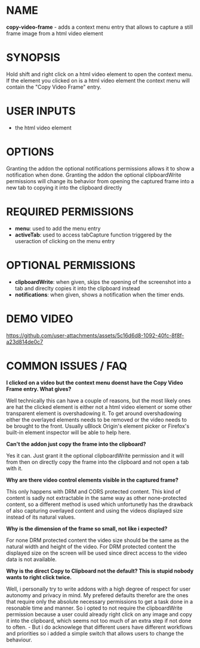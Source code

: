 # NAME

**copy-video-frame** - adds a context menu entry that allows to capture a still frame image from a html video element

# SYNOPSIS

Hold shift and right click on a html video element to open the context menu. If the element you clicked on is a html video element the context menu will contain the "Copy Video Frame" entry.

# USER INPUTS

- the html video element 

# OPTIONS

Granting the addon the optional notifications permissions allows it to show a notification when done.
Granting the addon the optional clipboardWrite permissions will change its behavior from opening the captured frame into a new tab to copying it into the clipboard directly

# REQUIRED PERMISSIONS

- **menu**: used to add the menu entry
- **activeTab**: used to access tabCapture function triggered by the useraction of clicking on the menu entry

# OPTIONAL PERMISSIONS

- **clipboardWrite**: when given, skips the opening of the screenshot into a tab and direclty copies it into the clipboard instead 
- **notifications**: when given, shows a notification when the timer ends.

# DEMO VIDEO

https://github.com/user-attachments/assets/5c16d6d8-1092-40fc-8f8f-a23d814de0c7

# COMMON ISSUES / FAQ 

**I clicked on a video but the context menu doenst have the Copy Video Frame entry. What gives?**

Well technically this can have a couple of reasons, but the most likely ones are hat the clicked element is either not a html video element or some other transparent element is overshadowing it. To get around overshadowing either the overlayed elements needs to be removed or the video needs to be brought to the front. Usually uBlock Origin's element picker or Firefox's built-in element inspector will be able to help here.

**Can't the addon just copy the frame into the clipboard?**

Yes it can. Just grant it the optional clipboardWrite permission and it will from then on directly copy the frame into the clipboard and not open a tab with it.

**Why are there video control elements visible in the captured frame?**

This only happens with DRM and CORS protected content. This kind of content is sadly not extractable in the same way as other none-protected content, so a different method is used which unfortunetly has the drawback of also capturing overlayed content and using the videos displayed size instead of its natural values.

**Why is the dimension of the frame so small, not like i expected?**

For none DRM protected content the video size should be the same as the natural width and height of the video. For DRM protected content the displayed size on the screen will be used since direct access to the video data is not available. 

**Why is the direct Copy to Clipboard not the default? This is stupid nobody wants to right click twice.**

Well, i personally try to write addons with a high degree of respect for user autonomy and privacy in mind. My prefered defaults therefor are the ones that require only the absolute necessary permissions to get a task done in a resonable time and manner. So i opted to not require the clipboardWrite permission because a user could already right click on any image and copy it into the clipboard, which seems not too much of an extra step if not done to often. - But i do acknowlege that different users have different workflows and priorities so i added a simple switch that allows users to change the behaviour. 

